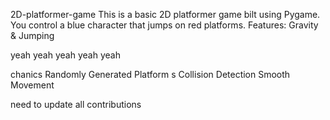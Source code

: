 

 2D-platformer-game
This is a basic 2D platformer game 
bilt using Pygame. You control a blue 
character that jumps on red platforms.
Features: Gravity &amp;
Jumping




yeah yeah yeah yeah yeah

chanics Randomly Generated Platform
s Collision Detection  Smooth Movement


need to update all contributions 

 
